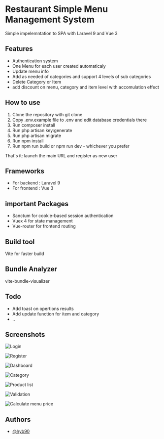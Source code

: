 
# Restaurant Simple Menu Management System

Simple impelemntation to SPA with Laravel 9 and Vue 3

## Features

* Authentication system 
* One Menu for each user created automaticaly 
* Update menu info 
* Add as needed of categories and support 4 levels of sub categories
* Delete Category or Item
* add discount on menu, category and item level with accomulation effect 

## How to use
1. Clone the repository with git clone
2. Copy .env.example file to .env and edit database credentials there
3. Run composer install
4. Run php artisan key:generate
5. Run php artisan migrate
6. Run npm install
7. Run npm run build or npm run dev - whichever you prefer

That's it: launch the main URL and register as new user

## Frameworks
* For backend : Laravel 9
* For frontend : Vue 3

## important Packages
* Sanctum for cookie-based session authentication
* Vuex 4 for state management 
* Vue-router for frontend routing

## Build tool
Vite for faster build 

## Bundle Analyzer 
vite-bundle-visualizer

## Todo
* Add toast on opertions results
* Add update function for item and category
* ..

## Screenshots

![Login](https://i.ibb.co/23FBFdr/Screenshot-2023-02-19-at-2-18-27-PM.png)

![Register](https://i.ibb.co/Xy6XHmg/Screenshot-2023-02-19-at-3-45-31-PM.png)

![Dashboard](https://i.ibb.co/JpDcgMw/Screenshot-2023-02-19-at-2-22-31-PM.png)

![Category](https://i.ibb.co/YcP9P4M/Screenshot-2023-02-19-at-2-23-40-PM.png)

![Product list](https://i.ibb.co/y08dRDK/Screenshot-2023-02-19-at-2-24-31-PM.png)

![Validation](https://i.ibb.co/6ns9Pb8/Screenshot-2023-02-19-at-2-25-02-PM.png)

![Calculate menu price](https://i.ibb.co/SVbyr7r/Screenshot-2023-02-19-at-2-25-30-PM.png)


## Authors

- [@hyb90](https://github.com/hyb90)
